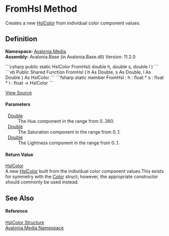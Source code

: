 # FromHsl Method


Creates a new <a href="T_Avalonia_Media_HslColor">HslColor</a> from individual color component values.



## Definition
**Namespace:** <a href="N_Avalonia_Media">Avalonia.Media</a>  
**Assembly:** Avalonia.Base (in Avalonia.Base.dll) Version: 11.2.0

<Tabs groupId="api-code-preview">
<TabItem value="csharp" label="C#">
```csharp
public static HslColor FromHsl(
	double h,
	double s,
	double l
)
```
</TabItem>
<TabItem value="vb" label="VB">
```vb
Public Shared Function FromHsl ( 
	h As Double,
	s As Double,
	l As Double
) As HslColor
```
</TabItem>
<TabItem value="fsharp" label="F#">
```fsharp
static member FromHsl : 
        h : float * 
        s : float * 
        l : float -> HslColor 
```
</TabItem>
</Tabs>



<a href="https://github.com/AvaloniaUI/Avalonia/tree/master/src/Avalonia.Base/Media/HslColor.cs#L357" title="View the source code">View Source</a>



#### Parameters
<dl><dt>  <a href="https://learn.microsoft.com/dotnet/api/system.double" target="_blank" rel="noopener noreferrer">Double</a></dt><dd>The Hue component in the range from 0..360.</dd><dt>  <a href="https://learn.microsoft.com/dotnet/api/system.double" target="_blank" rel="noopener noreferrer">Double</a></dt><dd>The Saturation component in the range from 0..1.</dd><dt>  <a href="https://learn.microsoft.com/dotnet/api/system.double" target="_blank" rel="noopener noreferrer">Double</a></dt><dd>The Lightness component in the range from 0..1.</dd></dl>

#### Return Value
<a href="T_Avalonia_Media_HslColor">HslColor</a>  
A new <a href="T_Avalonia_Media_HslColor">HslColor</a> built from the individual color component values.This exists for symmetry with the <a href="T_Avalonia_Media_Color">Color</a> struct; however, the appropriate constructor should commonly be used instead.

## See Also


#### Reference
<a href="T_Avalonia_Media_HslColor">HslColor Structure</a>  
<a href="N_Avalonia_Media">Avalonia.Media Namespace</a>  

